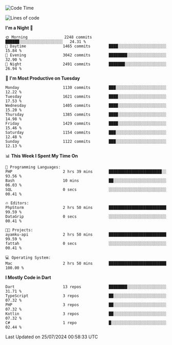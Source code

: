 <!--START_SECTION:waka-->
![Code Time](http://img.shields.io/badge/Code%20Time-614%20hrs%2058%20mins-blue)

![Lines of code](https://img.shields.io/badge/From%20Hello%20World%20I%27ve%20Written-3.0%20million%20lines%20of%20code-blue)

**I'm a Night 🦉** 

```text
🌞 Morning                2248 commits        ██████░░░░░░░░░░░░░░░░░░░   24.31 % 
🌆 Daytime                1465 commits        ████░░░░░░░░░░░░░░░░░░░░░   15.84 % 
🌃 Evening                3042 commits        ████████░░░░░░░░░░░░░░░░░   32.90 % 
🌙 Night                  2491 commits        ███████░░░░░░░░░░░░░░░░░░   26.94 % 
```
📅 **I'm Most Productive on Tuesday** 

```text
Monday                   1130 commits        ███░░░░░░░░░░░░░░░░░░░░░░   12.22 % 
Tuesday                  1621 commits        ████░░░░░░░░░░░░░░░░░░░░░   17.53 % 
Wednesday                1405 commits        ████░░░░░░░░░░░░░░░░░░░░░   15.20 % 
Thursday                 1385 commits        ████░░░░░░░░░░░░░░░░░░░░░   14.98 % 
Friday                   1429 commits        ████░░░░░░░░░░░░░░░░░░░░░   15.46 % 
Saturday                 1154 commits        ███░░░░░░░░░░░░░░░░░░░░░░   12.48 % 
Sunday                   1122 commits        ███░░░░░░░░░░░░░░░░░░░░░░   12.13 % 
```


📊 **This Week I Spent My Time On** 

```text
💬 Programming Languages: 
PHP                      2 hrs 39 mins       ███████████████████████░░   93.56 % 
Bash                     10 mins             ██░░░░░░░░░░░░░░░░░░░░░░░   06.03 % 
SQL                      0 secs              ░░░░░░░░░░░░░░░░░░░░░░░░░   00.41 % 

🔥 Editors: 
PhpStorm                 2 hrs 50 mins       █████████████████████████   99.59 % 
DataGrip                 0 secs              ░░░░░░░░░░░░░░░░░░░░░░░░░   00.41 % 

🐱‍💻 Projects: 
ayamku-api               2 hrs 50 mins       █████████████████████████   99.59 % 
fattah                   0 secs              ░░░░░░░░░░░░░░░░░░░░░░░░░   00.41 % 

💻 Operating System: 
Mac                      2 hrs 50 mins       █████████████████████████   100.00 % 
```

**I Mostly Code in Dart** 

```text
Dart                     13 repos            ████████░░░░░░░░░░░░░░░░░   31.71 % 
TypeScript               3 repos             ██░░░░░░░░░░░░░░░░░░░░░░░   07.32 % 
PHP                      3 repos             ██░░░░░░░░░░░░░░░░░░░░░░░   07.32 % 
Kotlin                   3 repos             ██░░░░░░░░░░░░░░░░░░░░░░░   07.32 % 
C#                       1 repo              █░░░░░░░░░░░░░░░░░░░░░░░░   02.44 % 
```




 Last Updated on 25/07/2024 00:58:33 UTC
<!--END_SECTION:waka-->
